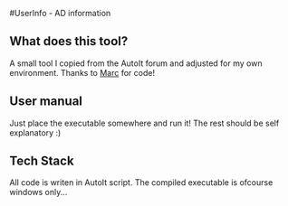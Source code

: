 #UserInfo - AD information

## What does this tool?
A small tool I copied from the AutoIt forum and adjusted for my own environment. Thanks to [Marc](https://www.autoitscript.com/forum/topic/153072-active-directory-tool-userinfo/) for code!

## User manual

Just place the executable somewhere and run it! The rest should be self explanatory :)

## Tech Stack
All code is writen in AutoIt script. The compiled executable is ofcourse windows only...